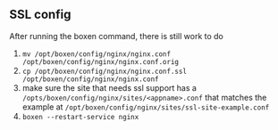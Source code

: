 ## SSL config

After running the boxen command, there is still work to do

1. `mv /opt/boxen/config/nginx/nginx.conf /opt/boxen/config/nginx/nginx.conf.orig`
2. `cp /opt/boxen/config/nginx/nginx.conf.ssl /opt/boxen/config/nginx/nginx.conf`
3. make sure the site that needs ssl support has a `/opts/boxen/config/nginx/sites/<appname>.conf` that matches the example at `/opt/boxen/config/nginx/sites/ssl-site-example.conf`
4. `boxen --restart-service nginx`
